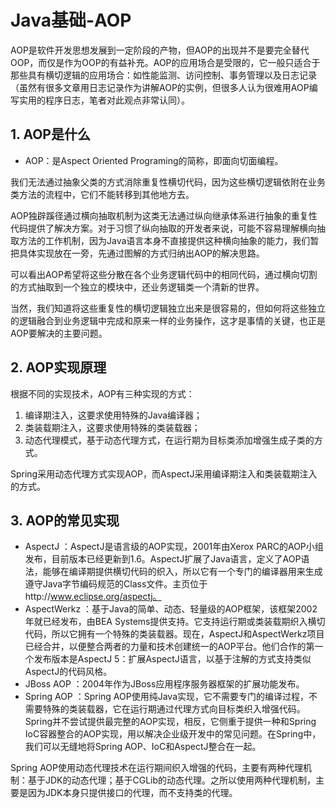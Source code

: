 ﻿# Java基础-AOP #

AOP是软件开发思想发展到一定阶段的产物，但AOP的出现并不是要完全替代OOP，而仅是作为OOP的有益补充。AOP的应用场合是受限的，它一般只适合于那些具有横切逻辑的应用场合：如性能监测、访问控制、事务管理以及日志记录（虽然有很多文章用日志记录作为讲解AOP的实例，但很多人认为很难用AOP编写实用的程序日志，笔者对此观点非常认同）。

## 1. AOP是什么 ##

* AOP：是Aspect Oriented Programing的简称，即面向切面编程。

我们无法通过抽象父类的方式消除重复性横切代码，因为这些横切逻辑依附在业务类方法的流程中，它们不能转移到其他地方去。 

AOP独辟蹊径通过横向抽取机制为这类无法通过纵向继承体系进行抽象的重复性代码提供了解决方案。对于习惯了纵向抽取的开发者来说，可能不容易理解横向抽取方法的工作机制，因为Java语言本身不直接提供这种横向抽象的能力，我们暂把具体实现放在一旁，先通过图解的方式归纳出AOP的解决思路。

[](https://raw.githubusercontent.com/yixy4app/images/picgo/202306042058128.jpg)

可以看出AOP希望将这些分散在各个业务逻辑代码中的相同代码，通过横向切割的方式抽取到一个独立的模块中，还业务逻辑类一个清新的世界。 

当然，我们知道将这些重复性的横切逻辑独立出来是很容易的，但如何将这些独立的逻辑融合到业务逻辑中完成和原来一样的业务操作，这才是事情的关键，也正是AOP要解决的主要问题。 

## 2. AOP实现原理 ##

根据不同的实现技术，AOP有三种实现的方式： 

1. 编译期注入，这要求使用特殊的Java编译器； 
2. 类装载期注入，这要求使用特殊的类装载器； 
3. 动态代理模式，基于动态代理方式，在运行期为目标类添加增强生成子类的方式。 

Spring采用动态代理方式实现AOP，而AspectJ采用编译期注入和类装载期注入的方式。 

## 3. AOP的常见实现 ##

* AspectJ ：AspectJ是语言级的AOP实现，2001年由Xerox PARC的AOP小组发布，目前版本已经更新到1.6。AspectJ扩展了Java语言，定义了AOP语法，能够在编译期提供横切代码的织入，所以它有一个专门的编译器用来生成遵守Java字节编码规范的Class文件。主页位于http://www.eclipse.org/aspectj。 
* AspectWerkz ：基于Java的简单、动态、轻量级的AOP框架，该框架2002年就已经发布，由BEA Systems提供支持。它支持运行期或类装载期织入横切代码，所以它拥有一个特殊的类装载器。现在，AspectJ和AspectWerkz项目已经合并，以便整合两者的力量和技术创建统一的AOP平台。他们合作的第一个发布版本是AspectJ 5：扩展AspectJ语言，以基于注解的方式支持类似AspectJ的代码风格。 
* JBoss AOP ：2004年作为JBoss应用程序服务器框架的扩展功能发布。
* Spring AOP ：Spring AOP使用纯Java实现，它不需要专门的编译过程，不需要特殊的类装载器，它在运行期通过代理方式向目标类织入增强代码。Spring并不尝试提供最完整的AOP实现，相反，它侧重于提供一种和Spring IoC容器整合的AOP实现，用以解决企业级开发中的常见问题。在Spring中，我们可以无缝地将Spring AOP、IoC和AspectJ整合在一起。 

Spring AOP使用动态代理技术在运行期间织入增强的代码，主要有两种代理机制：基于JDK的动态代理；基于CGLib的动态代理。之所以使用两种代理机制，主要是因为JDK本身只提供接口的代理，而不支持类的代理。
